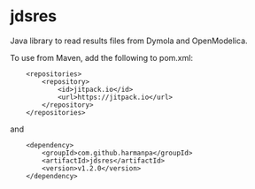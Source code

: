 jdsres
======

Java library to read results files from Dymola and OpenModelica.

To use from Maven, add the following to pom.xml:

```
    <repositories>
		<repository>
		    <id>jitpack.io</id>
		    <url>https://jitpack.io</url>
		</repository>
	</repositories>
```

and

```
    <dependency>
	    <groupId>com.github.harmanpa</groupId>
	    <artifactId>jdsres</artifactId>
	    <version>v1.2.0</version>
	</dependency>
```
